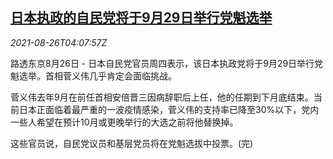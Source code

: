 <!--1629952263000-->
[日本执政的自民党将于9月29日举行党魁选举](https://cn.reuters.com/article/jp-pol-ldp-leader-election-0826-idCNKBS2FR096)
------

<div><i>2021-08-26T04:07:57Z</i></div><p>路透东京8月26日 - 日本自民党官员周四表示，该日本执政党将于9月29日举行党魁选举。首相菅义伟几乎肯定会面临挑战。</p><p>菅义伟去年9月在前任首相安倍晋三因病辞职后上任，他的任期到下月底结束。当前日本正面临着最严重的一波疫情感染，菅义伟的支持率已降至30%以下，党内一些人希望在预计10月或更晚举行的大选之前将他替换掉。</p><p>这些官员说，自民党议员和基层党员将在党魁选拔中投票。(完)</p>
